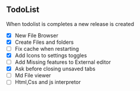 ## TodoList
When todolist is completes a new release is created
- [x] New File Browser
- [x] Create Files and folders
- [ ] Fix cache when restarting
- [x] Add Icons to settings toggles
- [ ] Add Missing features to External editor
- [x] Ask before closing unsaved tabs
- [ ] Md File viewer
- [ ] Html,Css and js interpretor
